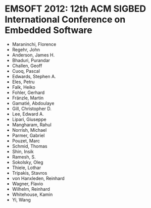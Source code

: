 # EMSOFT 2012: 12th ACM SIGBED International Conference on Embedded Software
* Maraninchi, Florence
* Regehr, John
* Anderson, James H.
* Bhaduri, Purandar
* Challen, Geoff
* Cuoq, Pascal
* Edwards, Stephen A.
* Eles, Petru
* Falk, Heiko
* Fohler, Gerhard
* Fränzle, Martin
* Gamatié, Abdoulaye
* Gill, Christopher D.
* Lee, Edward A.
* Lipari, Giuseppe
* Mangharam, Rahul
* Norrish, Michael
* Parmer, Gabriel
* Pouzet, Marc
* Schmid, Thomas
* Shin, Insik
* Ramesh, S.
* Sokolsky, Oleg
* Thiele, Lothar
* Tripakis, Stavros
* von Hanxleden, Reinhard
* Wagner, Flavio
* Wilhelm, Reinhard
* Whitehouse, Kamin
* Yi, Wang
